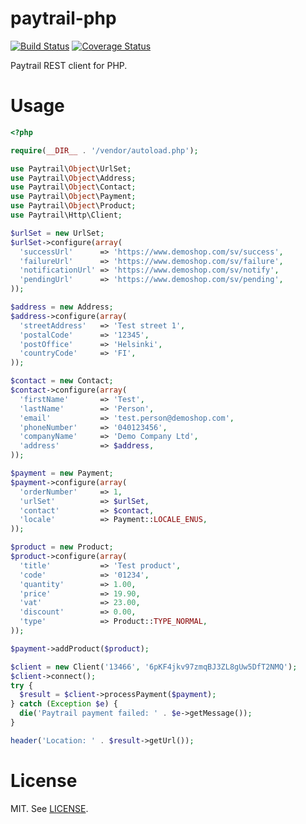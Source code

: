 paytrail-php
============

[![Build Status](https://travis-ci.org/nordsoftware/paytrail-php.svg?branch=master)](https://travis-ci.org/nordsoftware/paytrail-php) [![Coverage Status](https://coveralls.io/repos/hugovk/paytrail-php/badge.png?branch=coveralls)](https://coveralls.io/r/hugovk/paytrail-php?branch=coveralls)

Paytrail REST client for PHP.

# Usage

```php
<?php

require(__DIR__ . '/vendor/autoload.php');

use Paytrail\Object\UrlSet;
use Paytrail\Object\Address;
use Paytrail\Object\Contact;
use Paytrail\Object\Payment;
use Paytrail\Object\Product;
use Paytrail\Http\Client;

$urlSet = new UrlSet;
$urlSet->configure(array(
  'successUrl'      => 'https://www.demoshop.com/sv/success',
  'failureUrl'      => 'https://www.demoshop.com/sv/failure',
  'notificationUrl' => 'https://www.demoshop.com/sv/notify',
  'pendingUrl'      => 'https://www.demoshop.com/sv/pending',
));

$address = new Address;
$address->configure(array(
  'streetAddress'   => 'Test street 1',
  'postalCode'      => '12345',
  'postOffice'      => 'Helsinki',
  'countryCode'     => 'FI',
));

$contact = new Contact;
$contact->configure(array(
  'firstName'       => 'Test',
  'lastName'        => 'Person',
  'email'           => 'test.person@demoshop.com',
  'phoneNumber'     => '040123456',
  'companyName'     => 'Demo Company Ltd',
  'address'         => $address,
));

$payment = new Payment;
$payment->configure(array(
  'orderNumber'     => 1,
  'urlSet'          => $urlSet,
  'contact'         => $contact,
  'locale'          => Payment::LOCALE_ENUS,
));

$product = new Product;
$product->configure(array(
  'title'           => 'Test product',
  'code'            => '01234',
  'quantity'        => 1.00,
  'price'           => 19.90,
  'vat'             => 23.00,
  'discount'        => 0.00,
  'type'            => Product::TYPE_NORMAL,
));

$payment->addProduct($product);

$client = new Client('13466', '6pKF4jkv97zmqBJ3ZL8gUw5DfT2NMQ');
$client->connect();
try {
  $result = $client->processPayment($payment);
} catch (Exception $e) {
  die('Paytrail payment failed: ' . $e->getMessage());
}

header('Location: ' . $result->getUrl());
```

# License
MIT. See [LICENSE](LICENSE).
